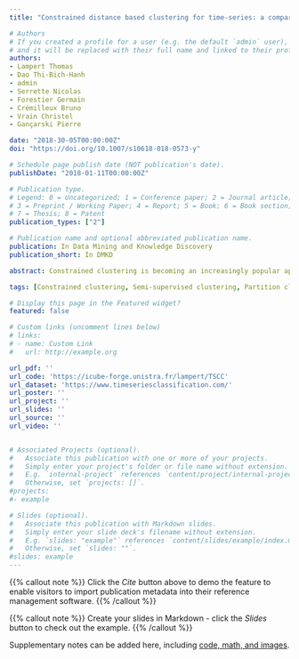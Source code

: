 ```yaml
---
title: "Constrained distance based clustering for time-series: a comparative and experimental study"

# Authors
# If you created a profile for a user (e.g. the default `admin` user), write the username (folder name) here
# and it will be replaced with their full name and linked to their profile.
authors:
- Lampert Thomas
- Dao Thi-Bich-Hanh
- admin
- Serrette Nicolas
- Forestier Germain
- Crémilleux Bruno
- Vrain Christel
- Gançarski Pierre

date: "2018-30-05T00:00:00Z"
doi: "https://doi.org/10.1007/s10618-018-0573-y"

# Schedule page publish date (NOT publication's date).
publishDate: "2018-01-11T00:00:00Z"

# Publication type.
# Legend: 0 = Uncategorized; 1 = Conference paper; 2 = Journal article;
# 3 = Preprint / Working Paper; 4 = Report; 5 = Book; 6 = Book section;
# 7 = Thesis; 8 = Patent
publication_types: ["2"]

# Publication name and optional abbreviated publication name.
publication: In Data Mining and Knowledge Discovery
publication_short: In DMKD

abstract: Constrained clustering is becoming an increasingly popular approach in data mining. It offers a balance between the complexity of producing a formal definition of thematic classes—required by supervised methods—and unsupervised approaches, which ignore expert knowledge and intuition. Nevertheless, the application of constrained clustering to time-series analysis is relatively unknown. This is partly due to the unsuitability of the Euclidean distance metric, which is typically used in data mining, to time-series data. This article addresses this divide by presenting an exhaustive review of constrained clustering algorithms and by modifying publicly available implementations to use a more appropriate distance measure—dynamic time warping. It presents a comparative study, in which their performance is evaluated when applied to time-series. It is found that k-means based algorithms become computationally expensive and unstable under these modifications. Spectral approaches are easily applied and offer state-of-the-art performance, whereas declarative approaches are also easily applied and guarantee constraint satisfaction. An analysis of the results raises several influencing factors to an algorithm’s performance when constraints are introduced.

tags: [Constrained clustering, Semi-supervised clustering, Partition clustering, Time-series, Dynamic time warping]

# Display this page in the Featured widget?
featured: false

# Custom links (uncomment lines below)
# links:
# - name: Custom Link
#   url: http://example.org

url_pdf: ''
url_code: 'https://icube-forge.unistra.fr/lampert/TSCC'
url_dataset: 'https://www.timeseriesclassification.com/'
url_poster: ''
url_project: ''
url_slides: ''
url_source: ''
url_video: ''


# Associated Projects (optional).
#   Associate this publication with one or more of your projects.
#   Simply enter your project's folder or file name without extension.
#   E.g. `internal-project` references `content/project/internal-project/index.md`.
#   Otherwise, set `projects: []`.
#projects:
#- example

# Slides (optional).
#   Associate this publication with Markdown slides.
#   Simply enter your slide deck's filename without extension.
#   E.g. `slides: "example"` references `content/slides/example/index.md`.
#   Otherwise, set `slides: ""`.
#slides: example
---
```


{{% callout note %}}
Click the *Cite* button above to demo the feature to enable visitors to import publication metadata into their reference management software.
{{% /callout %}}

{{% callout note %}}
Create your slides in Markdown - click the *Slides* button to check out the example.
{{% /callout %}}

Supplementary notes can be added here, including [code, math, and images](https://wowchemy.com/docs/writing-markdown-latex/).
